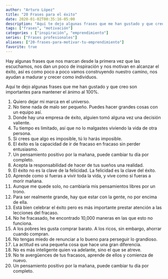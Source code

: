```yaml
---
author: "Arturo López"
title: "20 Frases para el éxito"
date: 2020-01-02T00:35:16-05:00
description: "Aquí te dejo algunas frases que me han gustado y que creo son importantes para mantener el ánimo"
tags: ["frases", "motivación"]
categories : ["inspiración", "emprendimiento"]
series: ["Frases profesionales"]
aliases: ["20-frases-para-motivar-tu-emprendimiento"]
favorite: true
---
```


Hay algunas frases que nos marcan desde la primera vez que las escuchamos, nos dan un poco de inspiración y nos motivan en alcanzar el éxito, así es como poco a poco vamos construyendo nuestro camino, nos ayudan a madurar y crecer como individuos.

Aquí te dejo algunas frases que me han gustado y que creo son importantes para mantener el ánimo al 100%.

1.	Quiero dejar mi marca en el universo.
2.	No tiene nada de malo ser pequeño. Puedes hacer grandes cosas con un equipo así.
3.	Donde hay una empresa de éxito, alguien tomó alguna vez una decisión valiente.
4.	Tu tiempo es limitado, así que no lo malgastes viviendo la vida de otra persona.
5.	Si crees que algo es imposible, tú lo harás imposible.
6.	El éxito es la capacidad de ir de fracaso en fracaso sin perder entusiasmo.
7.	Un pensamiento positivo por la mañana, puede cambiar tu día por completo.
8.	Acepta la responsabilidad de hacer de tus sueños una realidad.
9.	El éxito no es la clave de la felicidad. La felicidad es la clave del éxito.
10.	Aprende como si fueras a vivir toda la vida, y vive como si fueras a morir mañana.
11.	Aunque me quede solo, no cambiaría mis pensamientos libres por un trono.
12.	Para ser realmente grande, hay que estar con la gente, no por encima de ella.
13.	Está bien celebrar el éxito pero es más importante prestar atención a las lecciones del fracaso.
14.	No he fracasado, he encontrado 10,000 maneras en las que esto no funciona.
15.	A los pobres les gusta comprar barato. A los ricos, sin embargo, ahorrar cuando compran.
16.	No tengas miedo de renunciar a lo bueno para perseguir lo grandioso.
17.	La actitud es una pequeña cosa que hace una gran diferencia.
18.	No es más inteligente quien va adelante, sino el que se atreve.
19.	No te avergüences de tus fracasos, aprende de ellos y comienza de nuevo.
20.	Un pensamiento positivo por la mañana, puede cambiar tu día por completo.
